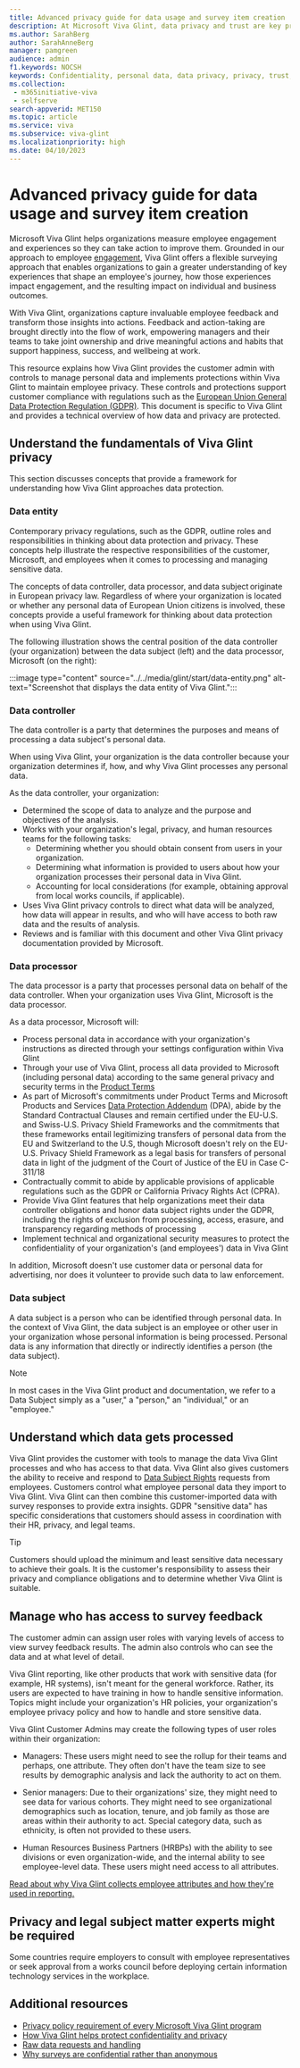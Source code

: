 ```yaml
---
title: Advanced privacy guide for data usage and survey item creation
description: At Microsoft Viva Glint, data privacy and trust are key priorities to encourage elevated levels of honest and useful feedback. 
ms.author: SarahBerg
author: SarahAnneBerg
manager: pamgreen
audience: admin
f1.keywords: NOCSH
keywords: Confidentiality, personal data, data privacy, privacy, trust, sensitive data, GDPR 
ms.collection: 
 - m365initiative-viva
 - selfserve
search-appverid: MET150
ms.topic: article
ms.service: viva
ms.subservice: viva-glint
ms.localizationpriority: high
ms.date: 04/10/2023
---
```


# Advanced privacy guide for data usage and survey item creation

Microsoft Viva Glint helps organizations measure employee engagement and experiences so they can take action to improve them. Grounded in our approach to employee [engagement](https://aka.ms/VivaGlintAModernApproach), Viva Glint offers a flexible surveying approach that enables organizations to gain a greater understanding of key experiences that shape an employee's journey, how those experiences impact engagement, and the resulting impact on individual and business outcomes.

With Viva Glint, organizations capture invaluable employee feedback and transform those insights into actions. Feedback and action-taking are brought directly into the flow of work, empowering managers and their teams to take joint ownership and drive meaningful actions and habits that support happiness, success, and wellbeing at work.

This resource explains how Viva Glint provides the customer admin with controls to manage personal data and implements protections within Viva Glint to maintain employee privacy. These controls and protections support customer compliance with regulations such as the [European Union General Data Protection Regulation (GDPR)](https://learn.microsoft.com/viva/glint/setup/gdpr-special-categories). This document is specific to Viva Glint and provides a technical overview of how data and privacy are protected.

## Understand the fundamentals of Viva Glint privacy

This section discusses concepts that provide a framework for understanding how Viva Glint approaches data protection.

### Data entity

Contemporary privacy regulations, such as the GDPR, outline roles and responsibilities in thinking about data protection and privacy. These concepts help illustrate the respective responsibilities of the customer, Microsoft, and employees when it comes to processing and managing sensitive data.

The concepts of data controller, data processor, and data subject originate in European privacy law. Regardless of where your organization is located or whether any personal data of European Union citizens is involved, these concepts provide a useful framework for thinking about data protection when using Viva Glint.

The following illustration shows the central position of the data controller (your organization) between the data subject (left) and the data processor, Microsoft (on the right):

:::image type="content" source="../../media/glint/start/data-entity.png" alt-text="Screenshot that displays the data entity of Viva Glint.":::

### Data controller

The data controller is a party that determines the purposes and means of processing a data subject's personal data.

When using Viva Glint, your organization is the data controller because your organization determines if, how, and why Viva Glint processes any personal data.

As the data controller, your organization:

- Determined the scope of data to analyze and the purpose and objectives of the analysis.
- Works with your organization's legal, privacy, and human resources teams for the following tasks:
  - Determining whether you should obtain consent from users in your organization.
  - Determining what information is provided to users about how your organization processes their personal data in Viva Glint.
  - Accounting for local considerations (for example, obtaining approval from local works councils, if applicable).
- Uses Viva Glint privacy controls to direct what data will be analyzed, how data will appear in results, and who will have access to both raw data and the results of analysis.
- Reviews and is familiar with this document and other Viva Glint privacy documentation provided by Microsoft.

### Data processor

The data processor is a party that processes personal data on behalf of the data controller. When your organization uses Viva Glint, Microsoft is the data processor.

As a data processor, Microsoft will:

- Process personal data in accordance with your organization's instructions as directed through your settings configuration within Viva Glint
- Through your use of Viva Glint, process all data provided to Microsoft (including personal data) according to the same general privacy and security terms in the [Product Terms](https://www.microsoft.com/licensing/terms/product/PrivacyandSecurityTerms/all)
- As part of Microsoft's commitments under Product Terms and Microsoft Products and Services [Data Protection Addendum](https://www.microsoft.com/licensing/docs/view/Microsoft-Products-and-Services-Data-Protection-Addendum-DPA) (DPA), abide by the Standard Contractual Clauses and remain certified under the EU-U.S. and Swiss-U.S. Privacy Shield Frameworks and the commitments that these frameworks entail legitimizing transfers of personal data from the EU and Switzerland to the U.S, though Microsoft doesn't rely on the EU-U.S. Privacy Shield Framework as a legal basis for transfers of personal data in light of the judgment of the Court of Justice of the EU in Case C-311/18
- Contractually commit to abide by applicable provisions of applicable regulations such as the GDPR or California Privacy Rights Act (CPRA).
- Provide Viva Glint features that help organizations meet their data controller obligations and honor data subject rights under the GDPR, including the rights of exclusion from processing, access, erasure, and transparency regarding methods of processing
- Implement technical and organizational security measures to protect the confidentiality of your organization's (and employees') data in Viva Glint

In addition, Microsoft doesn't use customer data or personal data for advertising, nor does it volunteer to provide such data to law enforcement.

### Data subject

A data subject is a person who can be identified through personal data. In the context of Viva Glint, the data subject is an employee or other user in your organization whose personal information is being processed. Personal data is any information that directly or indirectly identifies a person (the data subject).

> [!NOTE]
> In most cases in the Viva Glint product and documentation, we refer to a Data Subject simply as a "user," a "person," an "individual," or an "employee."

## Understand which data gets processed

Viva Glint provides the customer with tools to manage the data Viva Glint processes and who has access to that data. Viva Glint also gives customers the ability to receive and respond to [Data Subject Rights](https://www.microsoft.com/en-ww/trust-center/privacy/gdpr-dsr?market=af) requests from employees. Customers control what employee personal data they import to Viva Glint. Viva Glint can then combine this customer-imported data with survey responses to provide extra insights. GDPR "sensitive data" has specific considerations that customers should assess in coordination with their HR, privacy, and legal teams.

> [!TIP]
> Customers should upload the minimum and least sensitive data necessary to achieve their goals. It is the customer's responsibility to assess their privacy and compliance obligations and to determine whether Viva Glint is suitable.

## Manage who has access to survey feedback

The customer admin can assign user roles with varying levels of access to view survey feedback results. The admin also controls who can see the data and at what level of detail.

Viva Glint reporting, like other products that work with sensitive data (for example, HR systems), isn't meant for the general workforce. Rather, its users are expected to have training in how to handle sensitive information. Topics might include your organization's HR policies, your organization's employee privacy policy and how to handle and store sensitive data.

Viva Glint Customer Admins may create the following types of user roles within their organization:

- Managers: These users might need to see the rollup for their teams and perhaps, one attribute. They often don't have the team size to see results by demographic analysis and lack the authority to act on them.

- Senior managers: Due to their organizations' size, they might need to see data for various cohorts. They might need to see organizational demographics such as location, tenure, and job family as those are areas within their authority to act. Special category data, such as ethnicity, is often not provided to these users.
- Human Resources Business Partners (HRBPs) with the ability to see divisions or even organization-wide, and the internal ability to see employee-level data. These users might need access to all attributes.

[Read about why Viva Glint collects employee attributes and how they're used in reporting.](https://go.microsoft.com/fwlink/?linkid=2230738)

## Privacy and legal subject matter experts might be required

Some countries require employers to consult with employee representatives or seek approval from a works council before deploying certain information technology services in the workplace.

## Additional resources

- [Privacy policy requirement of every Microsoft Viva Glint program](https://go.microsoft.com/fwlink/?linkid=2238336)
- [How Viva Glint helps protect confidentiality and privacy](https://go.microsoft.com/fwlink/?linkid=2238614) 
- [Raw data requests and handling](https://go.microsoft.com/fwlink/?linkid=2230875) 
- [Why surveys are confidential rather than anonymous](https://go.microsoft.com/fwlink/?linkid=2238615)
